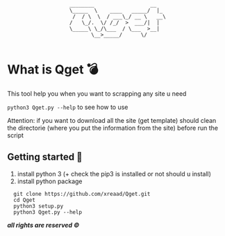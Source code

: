 

```
                    ________                  __   
                    \_____  \    ____   _____/  |_ 
                     /  / \  \  / ___\_/ __ \   __\
                    /   \_/.  \/ /_/  >  ___/|  |  
                    \_____\ \_/\___  / \___  >__|  
                           \__>_____/      \/      
                               
```

# What is Qget :bomb:
This tool help you when you want to scrapping any site u need

`python3 Qget.py --help` to see how to use

Attention:
if you want to download all the site (get template) should clean the directorie (where you put the information from the site) before
run the script

## Getting started :mag_right:
1. install python 3 (+ check the pip3 is installed or not should u install)
2. install python package

```
  git clone https://github.com/xreaad/Qget.git
  cd Qget
  python3 setup.py
  python3 Qget.py --help
```


___all rights are reserved ©___
